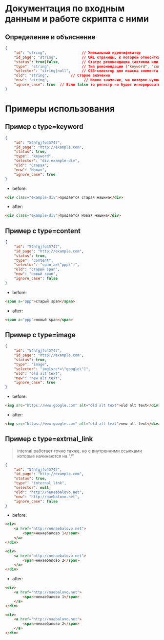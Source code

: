 # Документация по входным данным и работе скрипта с ними

## Определение и объяснение
```json
{
    "id": "string",                // Уникальный идентификатор
    "id_page": "string",           // URL страницы, к которой относится данная seo рекомендация
    "status": true|false,          // Статус рекомендации (активна или нет)
    "type": "string",              // Тип рекомендации ("keyword", "content", "image", "internal_link", "external_link")
    "selector": "string|null",     // CSS-селектор для поиска элемента. если null, то поиск элемента будет происходить по всей странице (может быть значительно медленее)
    "old": "string",          // Старое значение
    "new": "string",                // Новое значение, на которое нужно заменить старое
    "ignore_case": true  // Если false то регистр не будет игнорироваться при работе с элементами
}
```

# Примеры использования

## Пример с type=keyword
```json
{
    "id": "54hfgjfo45747", 
    "id_page": "http://example.com",
    "status": true, 
    "type": "keyword",
    "selector": "div.example-div",
    "old": "Старая",
    "new": "Новая",
    "ignore_case": true
}
```
- before:
```html
<div class="example-div">продается старая машина</div>

```

- after:
```html
<div class="example-div">продается Новая машина</div>
```

## Пример с type=content
```json
{
    "id": "54hfgjfo45747", 
    "id_page": "http://example.com",
    "status": true, 
    "type": "content",
    "selector": "span[a=\"ppp\"]",
    "old": "старый span",
    "new": "новый span",
    "ignore_case": false
}
```
- before:
```html
<span a="ppp">старый span</span>
```

- after:
```html
<span a="ppp">новый span</span>
```


## Пример с type=image
```json
{
    "id": "54hfgjfo45747", 
    "id_page": "http://example.com",
    "status": true, 
    "type": "image",
    "selector": "img[src*=\"google\"]",
    "old": "old alt text",
    "new": "new alt text",
    "ignore_case": true
}

```
- before:
```html
<img src="https://www.google.com" alt="old alt text">old alt text</div>
```
- after:
```html
<img src="https://www.google.com" alt="old alt text">new alt text</div>
```

## Пример с type=extrnal_link

> internal работает точно также, но с внутренними ссылками которые начинаются на "/"

```json
{
    "id": "54hfgjfo45747", 
    "id_page": "http://example.com",
    "status": true, 
    "type": "internal_link",
    "selector": null,
    "old": "http://nenaebalovo.net",
    "new": "http://naebalovo.net",
    "ignore_case": false
}
```

- before:

```html
<div>
    <a href="http://nenaebalovo.net">
        <span>ненаебалово 1</span>
    </a>
</div>

<div>
    <a href="http://nenaebalovo.net">
        <span>ненаебалово 2</span>
    </a>
</div>
```

- after:

```html
<div>
    <a href="http://naebalovo.net">
        <span>ненаебалово 1</span>
    </a>
</div>

<div>
    <a href="http://naebalovo.net">
        <span>ненаебалово 2</span>
    </a>
</div>
```
